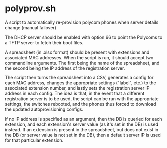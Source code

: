 # polyprov.sh

A script to automatically re-provision polycom phones when server details change (manual failover)

The DHCP server should be enabled with option 66 to point the Polycoms to a TFTP server to fetch their boot files.

A spreadsheet (in .xlsx format) should be present with extensions and associated MAC addresses. When the script is run, it should accept two commandline arguments. The first being the name of the spreadsheet, and the second being the IP address of the registration server.

The script then turns the spreadsheet into a CSV, generates a config for each MAC address, changes the appropriate settings ("label", etc.) to the associated extension number, and lastly sets the registration server IP address in each config. The idea is that, in the event that a different registration server is to be used, the script can be run with the appropriate settings, the switches rebooted, and the phones thus forced to download the updated autoprovisioning configs.

If no IP address is specified as an argument, then the DB is queried for each extension, and each extension's server value (as it's set in the DB) is used instead. If an extension is present in the spreadsheet, but does not exist in the DB (or server value is not set in the DB), then a default server IP is used for that particular extension.